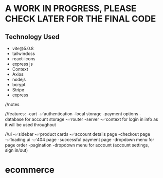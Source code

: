 <h1>A WORK IN PROGRESS, PLEASE CHECK LATER FOR THE FINAL CODE</h1>

<h2>Technology Used</h2>
<ul>
<li>vite@5.0.8</li>
<li>tailwindcss</li>
<li>react-icons</li>
<li>express js</li>
<li>Context</li>
<li>Axios</li>
<li>nodejs</li>
<li>bcrypt</li>
<li>Stripe</li>
<li>express</li>

</ul>

//notes

//features:
-cart
-✅authentication
-local storage
-payment options
-database for account storage
-✅router
-server
-✅context for login in info as it will be used throughout

//ui
-✅sidebar
-✅product cards
-✅account details page
-checkout page
-✅loading ui
-✅404 page
-successful payment page
-dropdown menu for page order
-pagination
-dropdown menu for account (account settings, sign in/out)

# ecommerce
